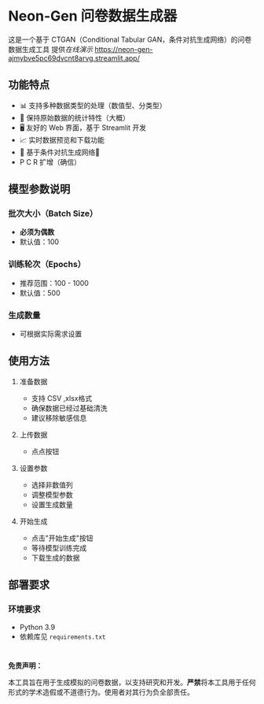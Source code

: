  

# Neon-Gen 问卷数据生成器

这是一个基于 CTGAN（Conditional Tabular GAN，条件对抗生成网络）的问卷数据生成工具
提供*在线演示*
https://neon-gen-ajmybve5pc69dvcnt8arvg.streamlit.app/

## 功能特点

- 📊 支持多种数据类型的处理（数值型、分类型）
- 🎯 保持原始数据的统计特性（大概）
- 🖥️ 友好的 Web 界面，基于 Streamlit 开发
- 📈 实时数据预览和下载功能
- 🤤 基于条件对抗生成网络🤤
- P   C   R 扩增（确信）

## 模型参数说明

### 批次大小（Batch Size）
- **必须为偶数**
- 默认值：100

### 训练轮次（Epochs）
- 推荐范围：100 - 1000
- 默认值：500

### 生成数量
- 可根据实际需求设置

## 使用方法

1. 准备数据
   - 支持 CSV ,xlsx格式
   - 确保数据已经过基础清洗
   - 建议移除敏感信息

2. 上传数据
    - 点点按钮
    
3. 设置参数
   - 选择非数值列
   - 调整模型参数
   - 设置生成数量

4. 开始生成
   - 点击"开始生成"按钮
   - 等待模型训练完成
   - 下载生成的数据

## 部署要求

### 环境要求
- Python 3.9
- 依赖库见 `requirements.txt`
#
**免责声明：**

本工具旨在用于生成模拟的问卷数据，以支持研究和开发。**严禁**将本工具用于任何形式的学术造假或不道德行为。使用者对其行为负全部责任。


